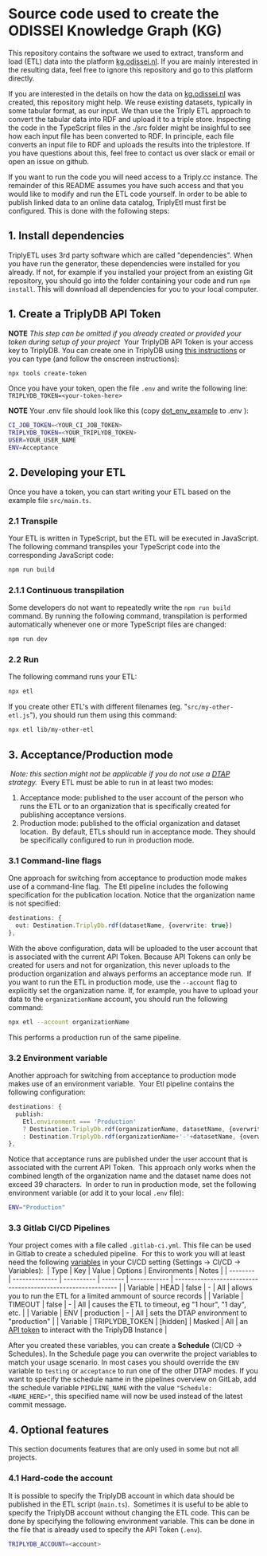 # Source code used to create the ODISSEI Knowledge Graph (KG)

This repository contains the software we used to extract, transform and load
(ETL) data into the platform [kg.odissei.nl](https://kg.odissei.nl/).  If you
are mainly interested in the resulting data, feel free to ignore this repository
and go to this platform directly.

If you are interested in the details on how the data on
[kg.odissei.nl](https://kg.odissei.nl/) was created, this repository might help.
We reuse existing datasets, typically in some tabular format, as our input.  We
than use the Triply ETL approach to convert the tabular data into RDF and upload
it to a triple store. Inspecting the code in the TypeScript files in the ./src
folder might be insighful to see how each input file has been converted to RDF.
In principle, each file converts an input file to RDF and uploads the results
into the triplestore. If you have questions about this, feel free to contact us
over slack or email or open an issue on github.

If you want to run the code  you will need access to a Triply.cc instance. The
remainder of this README assumes you have such access and that you would like to
modify and run the ETL code yourself. In order to be able to publish linked data
to an online data catalog, TriplyEtl must first be configured. This is done with
the following steps:

## 1. Install dependencies
TriplyETL uses 3rd party software which are called "dependencies". When you have run the generator,
these dependencies were installed for you already. If not, for example if you installed your project
from an existing Git repository, you should go into the folder containing your code and run `npm
install`. This will download all dependencies for you to your local computer.

## 1. Create a TriplyDB API Token

**NOTE** *This step can be omitted if you already created or provided your token during setup of your project*
​
Your TriplyDB API Token is your access key to TriplyDB. You can create one in TriplyDB using [this instructions](https://triply.cc/docs/api-token) or you can type (and follow the onscreen instructions):

```sh
npx tools create-token
```

Once you have your token, open the file `.env` and write the following line:
`TRIPLYDB_TOKEN=<your-token-here>`

**NOTE** 
Your .env file should look like this (copy [dot_env_example](./dot_env_example) to .env ):
```sh
CI_JOB_TOKEN=<YOUR_CI_JOB_TOKEN>
TRIPLYDB_TOKEN=<YOUR_TRIPLYDB_TOKEN>
USER=YOUR_USER_NAME
ENV=Acceptance
```

## 2. Developing your ETL

Once you have a token, you can start writing your ETL based on the example file `src/main.ts`.

### 2.1 Transpile

Your ETL is written in TypeScript, but the ETL will be executed in JavaScript.  The following command transpiles your TypeScript code into the corresponding JavaScript code:

```sh
npm run build
```

### 2.1.1 Continuous transpilation

Some developers do not want to repeatedly write the `npm run build` command.  By running the following command, transpilation is performed automatically whenever one or more TypeScript files are changed:

```sh
npm run dev
```

### 2.2 Run

The following command runs your ETL:

```sh
npx etl
```

If you create other ETL's with different filenames (eg. "`src/my-other-etl.js`"), you should run them using this command:

```sh
npx etl lib/my-other-etl
```

## 3. Acceptance/Production mode

​
*Note: this section might  not be applicable if you do not use a [DTAP](https://en.wikipedia.org/wiki/Development,_testing,_acceptance_and_production) strategy.*
​
Every ETL must be able to run in at least two modes:

1. Acceptance mode: published to the user account of the person who runs the ETL or to an organization that is specifically created for publishing acceptance versions.
2. Production mode: published to the official organization and dataset location.
​
By default, ETLs should run in acceptance mode.  They should be specifically configured to run in production mode.

### 3.1 Command-line flags

One approach for switching from acceptance to production mode makes use of a command-line flag.
​
The Etl pipeline includes the following specification for the publication location.  Notice that the organization name is not specified:

```ts
destinations: {
  out: Destination.TriplyDb.rdf(datasetName, {overwrite: true})
},
```

With the above configuration, data will be uploaded to the user account that is associated with the current API Token.  Because API Tokens can only be created for users and not for organization, this never uploads to the production organization and always performs an acceptance mode run.
​
If you want to run the ETL in production mode, use the `--account` flag to explicitly set the organization name.  If, for example, you have to upload your data to the `organizationName` account, you should run the following command:

```bash
npx etl --account organizationName
```

This performs a production run of the same pipeline.

### 3.2 Environment variable

Another approach for switching from acceptance to production mode makes use of an environment variable.
​
Your Etl pipeline contains the following configuration:

```ts
destinations: {
  publish:
    Etl.environment === 'Production'
    ? Destination.TriplyDb.rdf(organizationName, datasetName, {overwrite: true})
    : Destination.TriplyDb.rdf(organizationName+'-'+datasetName, {overwrite: true})
},
```

Notice that acceptance runs are published under the user account that is associated with the current API Token.
​
This approach only works when the combined length of the organization name and the dataset name does not exceed 39 characters.
​
In order to run in production mode, set the following environment variable (or add it to your local `.env` file):

```sh
ENV="Production"
```

### 3.3 Gitlab CI/CD Pipelines

Your project comes with a file called `.gitlab-ci.yml`. This file can be used in Gitlab to create a scheduled pipeline.
​
For this to work you will at least need the following [variables](https://docs.gitlab.com/ee/ci/variables/) in your CI/CD setting (Settings → CI/CD → Variables):
​
| Type     | Key            | Value      | Options | Environments | Notes                                                        |
| -------- | -------------- | ---------- | ------- | ------------ | ------------------------------------------------------------ |
| Variable | HEAD           | false      | -       | All          | allows you to run the ETL for a limited ammount of source records |
| Variable | TIMEOUT        | false      | -       | All          | causes the ETL to timeout, eg "1 hour", "1 day", etc.        |
| Variable | ENV            | production | -       | All          | sets the DTAP environment to "production"                    |
| Variable | TRIPLYDB_TOKEN | [hidden]   | Masked  | All          | an [API token](https://triply.cc/docs/triply-api/#Creating-an-API-token) to interact with the TriplyDB Instance |

After you created these variables, you can create a **Schedule** (CI/CD → Schedules). In the Schedule page you can overwrite the project variables to match your usage scenario. In most cases you should override the `ENV` variable to `testing` or `acceptance` to run one of the other DTAP modes. If you want to specify the schedule name in the pipelines overview on GitLab, add the schedule variable `PIPELINE_NAME` with the value `"Schedule: <NAME_HERE>"`, this specified name will now be used instead of the latest commit message.

## 4. Optional features

This section documents features that are only used in some but not all projects.

### 4.1 Hard-code the account

It is possible to specify the TriplyDB account in which data should be published in the ETL script (`main.ts`).
​
Sometimes it is useful to be able to specify the TriplyDB account without changing the ETL code.  This can be done by specifying the following environment variable.  This can be done in the file that is already used to specify the API Token (`.env`).

```sh
TRIPLYDB_ACCOUNT=<account>
```
